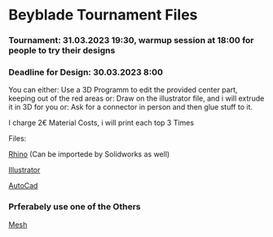 # Beyblade Tournament Files

### Tournament: 31.03.2023 19:30, warmup session at 18:00 for people to try their designs
### Deadline for Design: 30.03.2023 8:00

You can either: Use a 3D Programm to edit the provided center part, keeping out of the red areas
or: Draw on the illustrator file, and i will extrude it in 3D for you
or: Ask for a connector in person and then glue stuff to it.

I charge 2€ Material Costs, i will print each top 3 Times

Files: 

[Rhino](https://github.com/p-jeff/beyFiles/raw/main/BurstLayer.3dm) (Can be importede by Solidworks as well)

[Illustrator](https://github.com/p-jeff/beyFiles/raw/main/BurstLayer.ai)

[AutoCad](https://github.com/p-jeff/beyFiles/raw/main/BurstLayer.dwg)

### Prferabely use one of the Others
[Mesh](https://github.com/p-jeff/beyFiles/raw/main/BurstLayer.stl)
